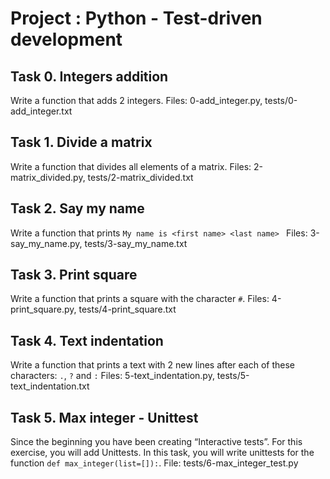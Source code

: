 # Project : Python - Test-driven development

## Task 0. Integers addition
Write a function that adds 2 integers.
Files: 0-add_integer.py, tests/0-add_integer.txt

## Task 1. Divide a matrix
Write a function that divides all elements of a matrix.
Files: 2-matrix_divided.py, tests/2-matrix_divided.txt

## Task 2. Say my name
Write a function that prints  `My name is <first name> <last name> `
Files: 3-say_my_name.py, tests/3-say_my_name.txt

## Task 3. Print square
Write a function that prints a square with the character `#`.
Files: 4-print_square.py, tests/4-print_square.txt

## Task 4. Text indentation
Write a function that prints a text with 2 new lines after each of these characters: `.`, `?` and `:`
Files: 5-text_indentation.py, tests/5-text_indentation.txt

## Task 5. Max integer - Unittest
Since the beginning you have been creating “Interactive tests”. For this exercise, you will add Unittests.
In this task, you will write unittests for the function `def max_integer(list=[]):`.
File: tests/6-max_integer_test.py
